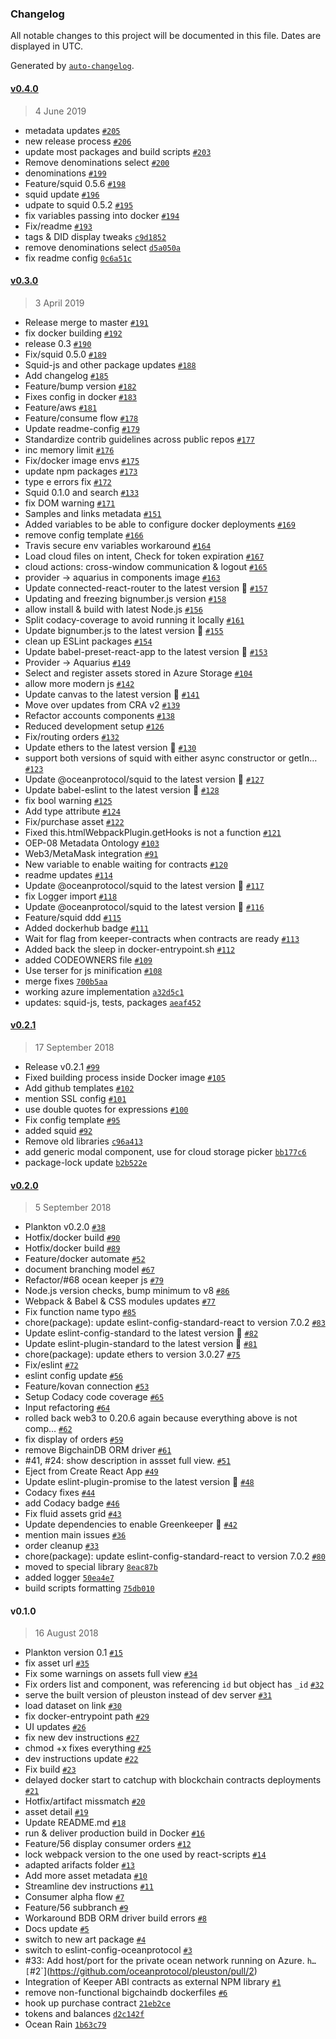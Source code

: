 ### Changelog

All notable changes to this project will be documented in this file. Dates are displayed in UTC.

Generated by [`auto-changelog`](https://github.com/CookPete/auto-changelog).

#### [v0.4.0](https://github.com/oceanprotocol/pleuston/compare/v0.3.0...v0.4.0)

> 4 June 2019

- metadata updates [`#205`](https://github.com/oceanprotocol/pleuston/pull/205)
- new release process [`#206`](https://github.com/oceanprotocol/pleuston/pull/206)
- update most packages and build scripts [`#203`](https://github.com/oceanprotocol/pleuston/pull/203)
- Remove denominations select [`#200`](https://github.com/oceanprotocol/pleuston/pull/200)
- denominations [`#199`](https://github.com/oceanprotocol/pleuston/pull/199)
- Feature/squid 0.5.6 [`#198`](https://github.com/oceanprotocol/pleuston/pull/198)
- squid update [`#196`](https://github.com/oceanprotocol/pleuston/pull/196)
- udpate to squid 0.5.2 [`#195`](https://github.com/oceanprotocol/pleuston/pull/195)
- fix variables passing into docker [`#194`](https://github.com/oceanprotocol/pleuston/pull/194)
- Fix/readme [`#193`](https://github.com/oceanprotocol/pleuston/pull/193)
- tags & DID display tweaks [`c9d1852`](https://github.com/oceanprotocol/pleuston/commit/c9d18527bd454367657e30c740eead93c1110dc8)
- remove denominations select [`d5a050a`](https://github.com/oceanprotocol/pleuston/commit/d5a050a44a2d6979399b4deba67d2c7485a7c5da)
- fix readme config [`0c6a51c`](https://github.com/oceanprotocol/pleuston/commit/0c6a51c34df91e3033dfc73e2945e672d50786b8)

#### [v0.3.0](https://github.com/oceanprotocol/pleuston/compare/v0.2.1...v0.3.0)

> 3 April 2019

- Release merge to master [`#191`](https://github.com/oceanprotocol/pleuston/pull/191)
- fix docker building [`#192`](https://github.com/oceanprotocol/pleuston/pull/192)
- release 0.3 [`#190`](https://github.com/oceanprotocol/pleuston/pull/190)
- Fix/squid 0.5.0 [`#189`](https://github.com/oceanprotocol/pleuston/pull/189)
- Squid-js and other package updates [`#188`](https://github.com/oceanprotocol/pleuston/pull/188)
- Add changelog [`#185`](https://github.com/oceanprotocol/pleuston/pull/185)
- Feature/bump version [`#182`](https://github.com/oceanprotocol/pleuston/pull/182)
- Fixes config in docker [`#183`](https://github.com/oceanprotocol/pleuston/pull/183)
- Feature/aws [`#181`](https://github.com/oceanprotocol/pleuston/pull/181)
- Feature/consume flow [`#178`](https://github.com/oceanprotocol/pleuston/pull/178)
- Update readme-config [`#179`](https://github.com/oceanprotocol/pleuston/pull/179)
- Standardize contrib guidelines across public repos [`#177`](https://github.com/oceanprotocol/pleuston/pull/177)
- inc memory limit [`#176`](https://github.com/oceanprotocol/pleuston/pull/176)
- Fix/docker image envs [`#175`](https://github.com/oceanprotocol/pleuston/pull/175)
- update npm packages [`#173`](https://github.com/oceanprotocol/pleuston/pull/173)
- type e errors fix [`#172`](https://github.com/oceanprotocol/pleuston/pull/172)
- Squid 0.1.0 and search [`#133`](https://github.com/oceanprotocol/pleuston/pull/133)
- fix DOM warning [`#171`](https://github.com/oceanprotocol/pleuston/pull/171)
- Samples and links metadata [`#151`](https://github.com/oceanprotocol/pleuston/pull/151)
- Added variables to be able to configure docker deployments [`#169`](https://github.com/oceanprotocol/pleuston/pull/169)
- remove config template [`#166`](https://github.com/oceanprotocol/pleuston/pull/166)
- Travis secure env variables workaround [`#164`](https://github.com/oceanprotocol/pleuston/pull/164)
- Load cloud files on intent, Check for token expiration [`#167`](https://github.com/oceanprotocol/pleuston/pull/167)
- cloud actions: cross-window communication & logout [`#165`](https://github.com/oceanprotocol/pleuston/pull/165)
- provider -> aquarius in components image [`#163`](https://github.com/oceanprotocol/pleuston/pull/163)
- Update connected-react-router to the latest version 🚀 [`#157`](https://github.com/oceanprotocol/pleuston/pull/157)
- Updating and freezing bignumber.js version [`#158`](https://github.com/oceanprotocol/pleuston/pull/158)
- allow install & build with latest Node.js [`#156`](https://github.com/oceanprotocol/pleuston/pull/156)
- Split codacy-coverage to avoid running it locally [`#161`](https://github.com/oceanprotocol/pleuston/pull/161)
- Update bignumber.js to the latest version 🚀 [`#155`](https://github.com/oceanprotocol/pleuston/pull/155)
- clean up ESLint packages [`#154`](https://github.com/oceanprotocol/pleuston/pull/154)
- Update babel-preset-react-app to the latest version 🚀 [`#153`](https://github.com/oceanprotocol/pleuston/pull/153)
- Provider -> Aquarius [`#149`](https://github.com/oceanprotocol/pleuston/pull/149)
- Select and register assets stored in Azure Storage [`#104`](https://github.com/oceanprotocol/pleuston/pull/104)
- allow more modern js [`#142`](https://github.com/oceanprotocol/pleuston/pull/142)
- Update canvas to the latest version 🚀 [`#141`](https://github.com/oceanprotocol/pleuston/pull/141)
- Move over updates from CRA v2 [`#139`](https://github.com/oceanprotocol/pleuston/pull/139)
- Refactor accounts components [`#138`](https://github.com/oceanprotocol/pleuston/pull/138)
- Reduced development setup [`#126`](https://github.com/oceanprotocol/pleuston/pull/126)
- Fix/routing orders [`#132`](https://github.com/oceanprotocol/pleuston/pull/132)
- Update ethers to the latest version 🚀 [`#130`](https://github.com/oceanprotocol/pleuston/pull/130)
- support both versions of squid with either async constructor or getIn… [`#123`](https://github.com/oceanprotocol/pleuston/pull/123)
- Update @oceanprotocol/squid to the latest version 🚀 [`#127`](https://github.com/oceanprotocol/pleuston/pull/127)
- Update babel-eslint to the latest version 🚀 [`#128`](https://github.com/oceanprotocol/pleuston/pull/128)
- fix bool warning [`#125`](https://github.com/oceanprotocol/pleuston/pull/125)
- Add type attribute  [`#124`](https://github.com/oceanprotocol/pleuston/pull/124)
- Fix/purchase asset [`#122`](https://github.com/oceanprotocol/pleuston/pull/122)
- Fixed this.htmlWebpackPlugin.getHooks is not a function [`#121`](https://github.com/oceanprotocol/pleuston/pull/121)
- OEP-08 Metadata Ontology [`#103`](https://github.com/oceanprotocol/pleuston/pull/103)
- Web3/MetaMask integration [`#91`](https://github.com/oceanprotocol/pleuston/pull/91)
- New variable to enable waiting for contracts [`#120`](https://github.com/oceanprotocol/pleuston/pull/120)
- readme updates [`#114`](https://github.com/oceanprotocol/pleuston/pull/114)
- Update @oceanprotocol/squid to the latest version 🚀 [`#117`](https://github.com/oceanprotocol/pleuston/pull/117)
- fix Logger import [`#118`](https://github.com/oceanprotocol/pleuston/pull/118)
- Update @oceanprotocol/squid to the latest version 🚀 [`#116`](https://github.com/oceanprotocol/pleuston/pull/116)
- Feature/squid ddd [`#115`](https://github.com/oceanprotocol/pleuston/pull/115)
- Added dockerhub badge [`#111`](https://github.com/oceanprotocol/pleuston/pull/111)
- Wait for flag from keeper-contracts when contracts are ready [`#113`](https://github.com/oceanprotocol/pleuston/pull/113)
- Added back the sleep in docker-entrypoint.sh [`#112`](https://github.com/oceanprotocol/pleuston/pull/112)
- added CODEOWNERS file [`#109`](https://github.com/oceanprotocol/pleuston/pull/109)
- Use terser for js minification  [`#108`](https://github.com/oceanprotocol/pleuston/pull/108)
- merge fixes [`700b5aa`](https://github.com/oceanprotocol/pleuston/commit/700b5aa177bc5adebadd26cd55103950d17d6a77)
- working azure implementation [`a32d5c1`](https://github.com/oceanprotocol/pleuston/commit/a32d5c138e6952963c11e9743bfacf7e6a991eeb)
- updates: squid-js, tests, packages [`aeaf452`](https://github.com/oceanprotocol/pleuston/commit/aeaf452f87f0751f6e08f57c6a654b782cddcfce)

#### [v0.2.1](https://github.com/oceanprotocol/pleuston/compare/v0.2.0...v0.2.1)

> 17 September 2018

- Release v0.2.1 [`#99`](https://github.com/oceanprotocol/pleuston/pull/99)
- Fixed building process inside Docker image [`#105`](https://github.com/oceanprotocol/pleuston/pull/105)
- Add github templates [`#102`](https://github.com/oceanprotocol/pleuston/pull/102)
- mention SSL config [`#101`](https://github.com/oceanprotocol/pleuston/pull/101)
- use double quotes for expressions [`#100`](https://github.com/oceanprotocol/pleuston/pull/100)
- Fix config template [`#95`](https://github.com/oceanprotocol/pleuston/pull/95)
- added squid [`#92`](https://github.com/oceanprotocol/pleuston/pull/92)
- Remove old libraries [`c96a413`](https://github.com/oceanprotocol/pleuston/commit/c96a41381d9f491304e28c5d4a289314fb4b546a)
- add generic modal component, use for cloud storage picker [`bb177c6`](https://github.com/oceanprotocol/pleuston/commit/bb177c6b09c50885f5c754c3f850b21c8c257769)
- package-lock update [`b2b522e`](https://github.com/oceanprotocol/pleuston/commit/b2b522eab71298d0bde37c3aeecb61ee6ac3b418)

#### [v0.2.0](https://github.com/oceanprotocol/pleuston/compare/v0.1.0...v0.2.0)

> 5 September 2018

- Plankton v0.2.0 [`#38`](https://github.com/oceanprotocol/pleuston/pull/38)
- Hotfix/docker build [`#90`](https://github.com/oceanprotocol/pleuston/pull/90)
- Hotfix/docker build [`#89`](https://github.com/oceanprotocol/pleuston/pull/89)
- Feature/docker automate [`#52`](https://github.com/oceanprotocol/pleuston/pull/52)
- document branching model [`#67`](https://github.com/oceanprotocol/pleuston/pull/67)
- Refactor/#68 ocean keeper js [`#79`](https://github.com/oceanprotocol/pleuston/pull/79)
- Node.js version checks, bump minimum to v8 [`#86`](https://github.com/oceanprotocol/pleuston/pull/86)
- Webpack & Babel & CSS modules updates [`#77`](https://github.com/oceanprotocol/pleuston/pull/77)
- Fix function name typo [`#85`](https://github.com/oceanprotocol/pleuston/pull/85)
- chore(package): update eslint-config-standard-react to version 7.0.2 [`#83`](https://github.com/oceanprotocol/pleuston/pull/83)
- Update eslint-config-standard to the latest version 🚀 [`#82`](https://github.com/oceanprotocol/pleuston/pull/82)
- Update eslint-plugin-standard to the latest version 🚀 [`#81`](https://github.com/oceanprotocol/pleuston/pull/81)
- chore(package): update ethers to version 3.0.27 [`#75`](https://github.com/oceanprotocol/pleuston/pull/75)
- Fix/eslint [`#72`](https://github.com/oceanprotocol/pleuston/pull/72)
- eslint config update [`#56`](https://github.com/oceanprotocol/pleuston/pull/56)
- Feature/kovan connection [`#53`](https://github.com/oceanprotocol/pleuston/pull/53)
- Setup Codacy code coverage [`#65`](https://github.com/oceanprotocol/pleuston/pull/65)
- Input refactoring [`#64`](https://github.com/oceanprotocol/pleuston/pull/64)
- rolled back web3 to 0.20.6 again because everything above is not comp… [`#62`](https://github.com/oceanprotocol/pleuston/pull/62)
- fix display of orders [`#59`](https://github.com/oceanprotocol/pleuston/pull/59)
- remove BigchainDB ORM driver [`#61`](https://github.com/oceanprotocol/pleuston/pull/61)
- #41, #24: show description in assset full view. [`#51`](https://github.com/oceanprotocol/pleuston/pull/51)
- Eject from Create React App [`#49`](https://github.com/oceanprotocol/pleuston/pull/49)
- Update eslint-plugin-promise to the latest version 🚀 [`#48`](https://github.com/oceanprotocol/pleuston/pull/48)
- Codacy fixes [`#44`](https://github.com/oceanprotocol/pleuston/pull/44)
- add Codacy badge [`#46`](https://github.com/oceanprotocol/pleuston/pull/46)
- Fix fluid assets grid [`#43`](https://github.com/oceanprotocol/pleuston/pull/43)
- Update dependencies to enable Greenkeeper 🌴 [`#42`](https://github.com/oceanprotocol/pleuston/pull/42)
- mention main issues [`#36`](https://github.com/oceanprotocol/pleuston/pull/36)
- order cleanup [`#33`](https://github.com/oceanprotocol/pleuston/pull/33)
- chore(package): update eslint-config-standard-react to version 7.0.2 [`#80`](https://github.com/oceanprotocol/pleuston/issues/80)
- moved to special library [`8eac87b`](https://github.com/oceanprotocol/pleuston/commit/8eac87b31ef4d6f0330d73dd27e8de4e062678e7)
- added logger [`50ea4e7`](https://github.com/oceanprotocol/pleuston/commit/50ea4e742d6a1065fb9a0bb376f201804809d78b)
- build scripts formatting [`75db010`](https://github.com/oceanprotocol/pleuston/commit/75db010636a92dc944f10194975bfe36a531f7e1)

#### v0.1.0

> 16 August 2018

- Plankton version 0.1 [`#15`](https://github.com/oceanprotocol/pleuston/pull/15)
- fix asset url [`#35`](https://github.com/oceanprotocol/pleuston/pull/35)
- Fix some warnings on assets full view [`#34`](https://github.com/oceanprotocol/pleuston/pull/34)
- Fix orders list and component, was referencing `id` but object has `_id` [`#32`](https://github.com/oceanprotocol/pleuston/pull/32)
- serve the built version of pleuston instead of dev server [`#31`](https://github.com/oceanprotocol/pleuston/pull/31)
- load dataset on link [`#30`](https://github.com/oceanprotocol/pleuston/pull/30)
- fix docker-entrypoint path [`#29`](https://github.com/oceanprotocol/pleuston/pull/29)
- UI updates [`#26`](https://github.com/oceanprotocol/pleuston/pull/26)
- fix new dev instructions [`#27`](https://github.com/oceanprotocol/pleuston/pull/27)
- chmod +x fixes everything [`#25`](https://github.com/oceanprotocol/pleuston/pull/25)
- dev instructions update [`#22`](https://github.com/oceanprotocol/pleuston/pull/22)
- Fix build [`#23`](https://github.com/oceanprotocol/pleuston/pull/23)
- delayed docker start to catchup with blockchain contracts deployments [`#21`](https://github.com/oceanprotocol/pleuston/pull/21)
- Hotfix/artifact missmatch [`#20`](https://github.com/oceanprotocol/pleuston/pull/20)
- asset detail [`#19`](https://github.com/oceanprotocol/pleuston/pull/19)
- Update README.md [`#18`](https://github.com/oceanprotocol/pleuston/pull/18)
- run & deliver production build in Docker [`#16`](https://github.com/oceanprotocol/pleuston/pull/16)
- Feature/56 display consumer orders [`#12`](https://github.com/oceanprotocol/pleuston/pull/12)
- lock webpack version to the one used by react-scripts [`#14`](https://github.com/oceanprotocol/pleuston/pull/14)
- adapted arifacts folder [`#13`](https://github.com/oceanprotocol/pleuston/pull/13)
- Add more asset metadata [`#10`](https://github.com/oceanprotocol/pleuston/pull/10)
- Streamline dev instructions [`#11`](https://github.com/oceanprotocol/pleuston/pull/11)
- Consumer alpha flow [`#7`](https://github.com/oceanprotocol/pleuston/pull/7)
- Feature/56 subbranch [`#9`](https://github.com/oceanprotocol/pleuston/pull/9)
- Workaround BDB ORM driver build errors [`#8`](https://github.com/oceanprotocol/pleuston/pull/8)
- Docs update [`#5`](https://github.com/oceanprotocol/pleuston/pull/5)
- switch to new art package [`#4`](https://github.com/oceanprotocol/pleuston/pull/4)
- switch to eslint-config-oceanprotocol [`#3`](https://github.com/oceanprotocol/pleuston/pull/3)
- #33: Add host/port for the private ocean network running on Azure. `h… [`#2`](https://github.com/oceanprotocol/pleuston/pull/2)
- Integration of Keeper ABI contracts as external NPM library [`#1`](https://github.com/oceanprotocol/pleuston/pull/1)
- remove non-functional bigchaindb dockerfiles [`#6`](https://github.com/oceanprotocol/pleuston/issues/6)
- hook up purchase contract [`21eb2ce`](https://github.com/oceanprotocol/pleuston/commit/21eb2cefc4fe7b49b70c56f1f733b9a432510394)
- tokens and balances [`d2c142f`](https://github.com/oceanprotocol/pleuston/commit/d2c142f9a9577b4779514bc530158f98157a14e7)
- Ocean Rain [`1b63c79`](https://github.com/oceanprotocol/pleuston/commit/1b63c79cde003fb768945b0a412ea8dcfabd1ece)
